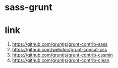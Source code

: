 # sass-grunt

# link

1. https://github.com/gruntjs/grunt-contrib-sass
1. https://github.com/webdoc/grunt-concat-css
1. https://github.com/gruntjs/grunt-contrib-cssmin 
1. https://github.com/gruntjs/grunt-contrib-clean
